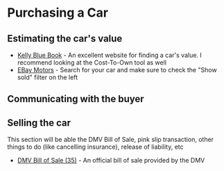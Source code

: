 # Purchasing a Car

## Estimating the car's value

- [Kelly Blue Book]() - An excellent website for finding a car's value. I recommend looking at the Cost-To-Own tool as well
- [EBay Motors]() - Search for your car and make sure to check the "Show sold" filter on the left

## Communicating with the buyer

## Selling the car

This section will be able the DMV Bill of Sale, pink slip transaction, other things to do (like cancelling insurance), release of liability, etc

- [DMV Bill of Sale (35)]() - An official bill of sale provided by the DMV